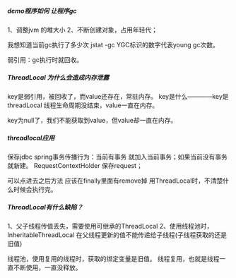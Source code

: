 ##### demo程序如何 让程序gc
1、调整jvm 的堆大小
2、不断创建对象，占用年轻代；

我想知道当前gc执行了多少次
jstat -gc
YGC标识的数字代表young gc次数。


弱引用：gc执行时就回收。

##### ThreadLocal 为什么会造成内存泄露
key是弱引用，被回收了，而value还存在，常驻内存。		key是什么————key是threadLocal
线程生命周期没结束，value一直在内存。

key为null了，我们不能获取到value，但value却一直在内存。



##### threadlocal应用
保存jdbc
spring事务传播行为：当前有事务 就加入当前事务；如果当前没有事务 就新建。
RequestContextHolder 保存request；



可以点进去之后方法 应该在finally里面有remove掉
用ThreadLocal时，不清楚什么时候会执行完。


##### ThreadLocal有什么缺陷？
1、父子线程传值丢失，需要使用可继承的ThreadLocal
2、使用线程池时，InheritableThreadLocal 在父线程更新的值不能传递给子线程(子线程获取的还是旧值)

线程池，使用复用的线程时，获取的绑定变量是旧值。
线程复用，也就是线程一直不断使用，一直没释放。

